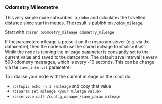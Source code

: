 ### Odometry Mileometre

This very simple node subscribes to `/odom` and calculates the travelled distance since start in metres.
The result is publish on `/odom_mileage`.

Start with `rosrun odomoetry_mileage odometry_mileage`

If the parametere mileage is present on the rosparam server (e.g. via the datacentre), then the node will use the stored mileage to intialise itself.
While the node is running the mileage parameter is constantly set to the current value and saved to the datacentre. The default save interval
is every 500 odometry messages, which is every ~10 seconds. This can be change via the `save_interval` parametre.

To initialise your node with the current mileage on the robot do:
* `rostopic echo -n 1 /mileage` and copy that value
* `rosparam set mileage <your mileage value>`
* `rosservice call /config_manager/save_param mileage`
